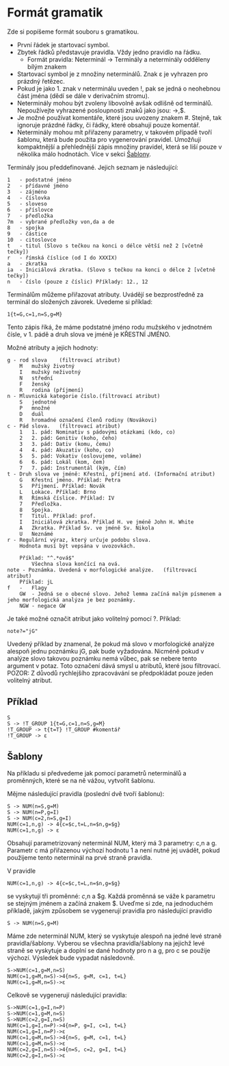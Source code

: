 # Formát gramatik
Zde si popíšeme formát souboru s gramatikou.
* První řádek je startovací symbol.
* Zbytek řádků představuje pravidla. Vždy jedno pravidlo na řádku.
  * Formát pravidla: Neterminál -> Terminály a neterminály odděleny bílým znakem
* Startovací symbol je z množiny neterminálů. Znak ε je vyhrazen pro prázdný řetězec.
* Pokud je jako 1. znak v neterminálu uveden !, pak se jedná o neohebnou část jména (dědí se dále v derivačním stromu).
* Neterminály mohou být zvoleny libovolně avšak odlišně od terminálů. Nepoužívejte vyhrazené posloupnosti znaků jako jsou: ->,$.
* Je možné používat komentáře, které jsou uvozeny znakem #. Stejně, tak ignoruje prázdné řádky, či řádky, které obsahují pouze komentář.
* Neterminály mohou mít přiřazeny parametry, v takovém případě tvoří šablonu, která bude použita pro vygenerování pravidel. Umožňují kompaktnější a přehlednější zápis množiny pravidel, která se liší pouze v několika málo hodnotách. Více v sekci [Šablony](#šablony).

Terminály jsou předdefinované. Jejich seznam je následující:

	1	- podstatné jméno
	2	- přídavné jméno
	3	- zájméno
	4	- číslovka
	5	- sloveso
	6	- příslovce
	7	- předložka
	7m	- vybrané předložky von,da a de
	8	- spojka
	9	- částice
	10	- citoslovce
	t	- titul (Slovo s tečkou na konci o délce větší než 2 [včetně tečky])
	r	- římská číslice (od I do XXXIX)
	a	- zkratka
	ia	- Iniciálová zkratka. (Slovo s tečkou na konci o délce 2 [včetně tečky])
	n	- číslo (pouze z číslic) Příklady: 12., 12

Terminálům můžeme přiřazovat atributy. Uvádějí se bezprostředně za terminál do složených závorek. Uvedeme si příklad:

	1{t=G,c=1,n=S,g=M}

Tento zápis říká, že máme podstatné jméno rodu mužského v jednotném čísle, v 1. pádě a druh slova ve jméně je KŘESTNÍ JMÉNO.

Možné atributy a jejich hodnoty:

	g - rod slova    (filtrovací atribut)
		M	mužský životný
	    I	mužský neživotný
	    N	střední
	    F	ženský
	    R	rodina (příjmení)
	n - Mluvnická kategorie číslo.(filtrovací atribut)
		S	jednotné
    	P	množné
    	D	duál
	    R	hromadné označení členů rodiny (Novákovi)
	c - Pád slova.   (filtrovací atribut)
		1	1. pád: Nominativ s pádovými otázkami (kdo, co)
    	2	2. pád: Genitiv (koho, čeho)
    	3	3. pád: Dativ (komu, čemu)
    	4	4. pád: Akuzativ (koho, co)
    	5	5. pád: Vokativ (oslovujeme, voláme)
    	6	6. pád: Lokál (kom, čem)
    	7	7. pád: Instrumentál (kým, čím)
	t - Druh slova ve jméně: Křestní, příjmení atd. (Informační atribut)
		G	Křestní jméno. Příklad: Petra
    	S	Příjmení. Příklad: Novák
    	L	Lokace. Příklad: Brno
    	R	Římská číslice. Příklad: IV
    	7	Předložka.
    	8	Spojka.
    	T	Titul. Příklad: prof.
    	I	Iniciálová zkratka. Příklad H. ve jméně John H. White
    	A	Zkratka. Příklad Sv. ve jméně Sv. Nikola
    	U	Neznámé
    r - Regulární výraz, který určuje podobu slova.
    	Hodnota musí být vepsána v uvozovkách.
    	
    	Příklad: "^.*ová$"	
    		Všechna slova končící na ová.
    note - Poznámka. Uvedená v morfologické analýze.   (filtrovací atribut)
    	Příklad: jL
    f	-	Flagy
    	GW	- Jedná se o obecné slovo. Jehož lemma začíná malým písmenem a jeho morfologická analýza je bez poznámky.
		NGW - negace GW

Je také možné označit atribut jako volitelný pomocí ?. Příklad:

    note?="jG"
    
Uvedený příklad by znamenal, že pokud má slovo v morfologické analýze alespoň jednu poznámku jG, pak bude vyžadována. Nicméně pokud v analýze slovo takovou poznámku nemá vůbec, pak se nebere tento argument v potaz. Toto označení dává smysl u atributů, které jsou filtrovací.
POZOR: Z důvodů rychlejšího zpracovávání se předpokládat pouze jeden volitelný atribut.

## Příklad

    S
	S -> !T_GROUP 1{t=G,c=1,n=S,g=M}
	!T_GROUP -> t{t=T} !T_GROUP	#komentář
	!T_GROUP -> ε
	
## Šablony

Na příkladu si předvedeme jak pomocí parametrů neterminálů a proměnných, které se na ně vážou,  vytvořit šablonu.

Mějme následující pravidla (poslední dvě tvoří šablonu):

	S -> NUM(n=S,g=M)
	S -> NUM(n=P,g=I)
	S -> NUM(c=2,n=S,g=I)
	NUM(c=1,n,g) -> 4{c=$c,t=L,n=$n,g=$g}
	NUM(c=1,n,g) -> ε
	
Obsahují parametrizovaný neterminál NUM, který má 3 parametry: c,n a g. Parametr c má přiřazenou výchozí hodnotu 1 a není nutné jej uvádět, pokud použijeme tento neterminál na prvé straně pravidla.

V pravidle

	NUM(c=1,n,g) -> 4{c=$c,t=L,n=$n,g=$g}

se vyskytují tři proměnné: $c,$n a $g. Každá proměnná se váže k parametru se stejným jménem a začíná znakem $. Uveďme si zde, na jednoduchém příkladě, jakým způsobem se vygenerují pravidla pro následující pravidlo

	S -> NUM(n=S,g=M)

Máme zde neterminál NUM, který se vyskytuje alespoň na jedné levé straně pravidla/šablony. Vyberou se všechna pravidla/šablony na jejichž levé straně se vyskytuje a doplní se dané hodnoty pro n a g, pro c se použije výchozí. Výsledek bude vypadat následovně.

	S->NUM(c=1,g=M,n=S)
	NUM(c=1,g=M,n=S)->4{n=S, g=M, c=1, t=L}
	NUM(c=1,g=M,n=S)->ε
	
Celkově se vygenerují následující pravidla:

	S->NUM(c=1,g=I,n=P)
	S->NUM(c=1,g=M,n=S)
	S->NUM(c=2,g=I,n=S)
	NUM(c=1,g=I,n=P)->4{n=P, g=I, c=1, t=L}
	NUM(c=1,g=I,n=P)->ε
	NUM(c=1,g=M,n=S)->4{n=S, g=M, c=1, t=L}
	NUM(c=1,g=M,n=S)->ε
	NUM(c=2,g=I,n=S)->4{n=S, c=2, g=I, t=L}
	NUM(c=2,g=I,n=S)->ε
	